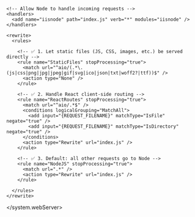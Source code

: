 <?xml version="1.0" encoding="utf-8"?>
<configuration>
  <system.webServer>

    <!-- Allow Node to handle incoming requests -->
    <handlers>
      <add name="iisnode" path="index.js" verb="*" modules="iisnode" />
    </handlers>

    <rewrite>
      <rules>

        <!-- ✅ 1. Let static files (JS, CSS, images, etc.) be served directly -->
        <rule name="StaticFiles" stopProcessing="true">
          <match url="^aio/(.*\.(js|css|png|jpg|jpeg|gif|svg|ico|json|txt|woff2?|ttf))$" />
          <action type="None" />
        </rule>

        <!-- ✅ 2. Handle React client-side routing -->
        <rule name="ReactRoutes" stopProcessing="true">
          <match url="^aio/.*$" />
          <conditions logicalGrouping="MatchAll">
            <add input="{REQUEST_FILENAME}" matchType="IsFile" negate="true" />
            <add input="{REQUEST_FILENAME}" matchType="IsDirectory" negate="true" />
          </conditions>
          <action type="Rewrite" url="index.js" />
        </rule>

        <!-- ✅ 3. Default: all other requests go to Node -->
        <rule name="NodeJS" stopProcessing="true">
          <match url=".*" />
          <action type="Rewrite" url="index.js" />
        </rule>

      </rules>
    </rewrite>

  </system.webServer>
</configuration>
